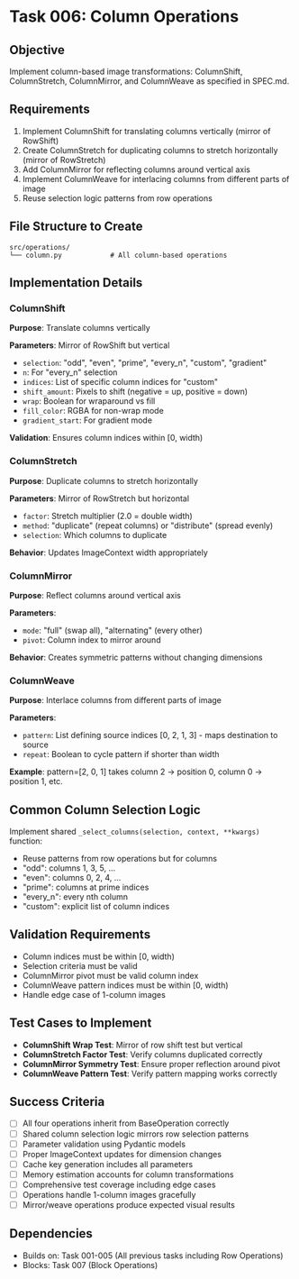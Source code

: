 # Task 006: Column Operations

## Objective
Implement column-based image transformations: ColumnShift, ColumnStretch, ColumnMirror, and ColumnWeave as specified in SPEC.md.

## Requirements
1. Implement ColumnShift for translating columns vertically (mirror of RowShift)
2. Create ColumnStretch for duplicating columns to stretch horizontally (mirror of RowStretch)
3. Add ColumnMirror for reflecting columns around vertical axis
4. Implement ColumnWeave for interlacing columns from different parts of image
5. Reuse selection logic patterns from row operations

## File Structure to Create
```
src/operations/
└── column.py            # All column-based operations
```

## Implementation Details

### ColumnShift
**Purpose**: Translate columns vertically

**Parameters**: Mirror of RowShift but vertical
- `selection`: "odd", "even", "prime", "every_n", "custom", "gradient"
- `n`: For "every_n" selection
- `indices`: List of specific column indices for "custom"
- `shift_amount`: Pixels to shift (negative = up, positive = down)
- `wrap`: Boolean for wraparound vs fill
- `fill_color`: RGBA for non-wrap mode
- `gradient_start`: For gradient mode

**Validation**: Ensures column indices within [0, width)

### ColumnStretch
**Purpose**: Duplicate columns to stretch horizontally

**Parameters**: Mirror of RowStretch but horizontal
- `factor`: Stretch multiplier (2.0 = double width)
- `method`: "duplicate" (repeat columns) or "distribute" (spread evenly)
- `selection`: Which columns to duplicate

**Behavior**: Updates ImageContext width appropriately

### ColumnMirror
**Purpose**: Reflect columns around vertical axis

**Parameters**:
- `mode`: "full" (swap all), "alternating" (every other)
- `pivot`: Column index to mirror around

**Behavior**: Creates symmetric patterns without changing dimensions

### ColumnWeave
**Purpose**: Interlace columns from different parts of image

**Parameters**:
- `pattern`: List defining source indices [0, 2, 1, 3] - maps destination to source
- `repeat`: Boolean to cycle pattern if shorter than width

**Example**: pattern=[2, 0, 1] takes column 2 → position 0, column 0 → position 1, etc.

## Common Column Selection Logic
Implement shared `_select_columns(selection, context, **kwargs)` function:
- Reuse patterns from row operations but for columns
- "odd": columns 1, 3, 5, ...
- "even": columns 0, 2, 4, ...
- "prime": columns at prime indices
- "every_n": every nth column
- "custom": explicit list of column indices

## Validation Requirements
- Column indices must be within [0, width)
- Selection criteria must be valid
- ColumnMirror pivot must be valid column index
- ColumnWeave pattern indices must be within [0, width)
- Handle edge case of 1-column images

## Test Cases to Implement
- **ColumnShift Wrap Test**: Mirror of row shift test but vertical
- **ColumnStretch Factor Test**: Verify columns duplicated correctly
- **ColumnMirror Symmetry Test**: Ensure proper reflection around pivot
- **ColumnWeave Pattern Test**: Verify pattern mapping works correctly

## Success Criteria
- [ ] All four operations inherit from BaseOperation correctly
- [ ] Shared column selection logic mirrors row selection patterns
- [ ] Parameter validation using Pydantic models
- [ ] Proper ImageContext updates for dimension changes
- [ ] Cache key generation includes all parameters
- [ ] Memory estimation accounts for column transformations
- [ ] Comprehensive test coverage including edge cases
- [ ] Operations handle 1-column images gracefully
- [ ] Mirror/weave operations produce expected visual results

## Dependencies
- Builds on: Task 001-005 (All previous tasks including Row Operations)
- Blocks: Task 007 (Block Operations)
